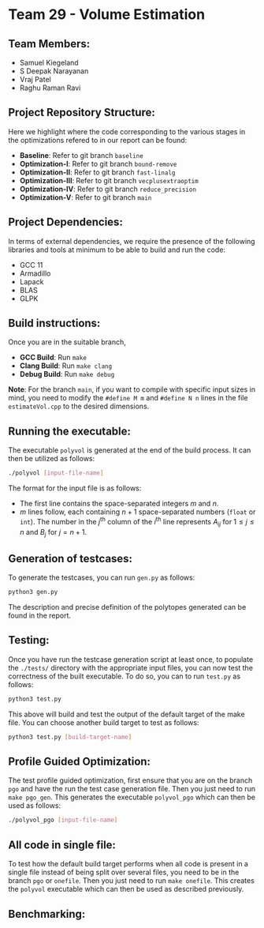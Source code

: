 # Team 29 - Volume Estimation
## Team Members:
- Samuel Kiegeland
- S Deepak Narayanan
- Vraj Patel
- Raghu Raman Ravi

## Project Repository Structure:
Here we highlight where the code corresponding to the various stages in the optimizations refered to in our report can be found:
- **Baseline**: Refer to git branch `baseline`
- **Optimization-I**: Refer to git branch `bound-remove`
- **Optimization-II**: Refer to git branch `fast-linalg`
- **Optimization-III**: Refer to git branch `vecplusextraoptim`
- **Optimization-IV**: Refer to git branch `reduce_precision`
- **Optimization-V**: Refer to git branch `main`

## Project Dependencies:
In terms of external dependencies, we require the presence of the following libraries and tools at minimum to be able to build and run the code:
- GCC 11
- Armadillo
- Lapack
- BLAS
- GLPK

## Build instructions:
Once you are in the suitable branch, 
- **GCC Build**: Run `make`
- **Clang Build**: Run `make clang`
- **Debug Build**: Run `make debug`

**Note**: For the branch `main`, if you want to compile with specific input sizes in mind, you need to modify the `#define M m` and `#define N n` lines in the file `estimateVol.cpp` to the desired dimensions.  

## Running the executable:
The executable `polyvol` is generated at the end of the build process. It can then be utilized as follows:
```bash
./polyvol [input-file-name]
```

The format for the input file is as follows:
- The first line contains the space-separated integers $m$ and $n$.
- $m$ lines follow, each containing $n+1$ space-separated numbers (`float` or `int`). The number in the $j$<sup>th</sup> column of the $i$<sup>th</sup> line represents $A_{ij}$ for $1 \le j \le n$ and $B_j$ for $j=n+1$.

## Generation of testcases:
To generate the testcases, you can run `gen.py` as follows:
```bash
python3 gen.py
```

The description and precise definition of the polytopes generated can be found in the report. 

## Testing:
Once you have run the testcase generation script at least once, to populate the `./tests/` directory with the appropriate input files, you can now test the correctness of the built executable. To do so, you can to run `test.py` as follows:
```bash
python3 test.py
```

This above will build and test the output of the default target of the make file. You can choose another build target to test as follows:
```bash
python3 test.py [build-target-name]
```

## Profile Guided Optimization:
The test profile guided optimization, first ensure that you are on the branch `pgo` and have the run the test case generation file. Then you just need to run `make pgo_gen`. This generates the executable `polyvol_pgo` which can then be used as follows:
```bash
./polyvol_pgo [input-file-name]
```

## All code in single file:
To test how the default build target performs when all code is present in a single file instead of being split over several files, you need to be in the branch `pgo` or `onefile`. Then you just need to run `make onefile`. This creates the `polyvol` executable which can then be used as described previously. 

## Benchmarking: 